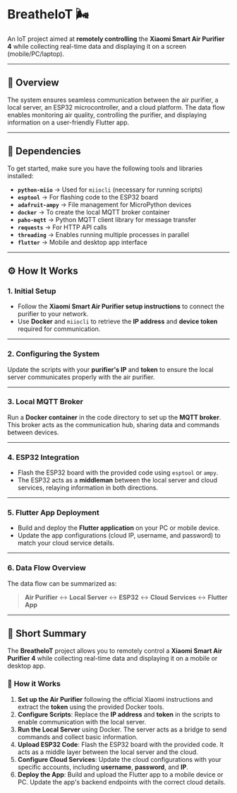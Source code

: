 <!-- # BreatheIoT 🌬️
IoT project with the purpose of controlling Xiaomi Smart Air Purifier 4 from distance while collecting data from it and show it on a screen(mobile/pc/laptop)

## Dependencies 🧩
    * python-miio for miiocli(necessary for scripts)
    * esptool
    * adafruit-ampy
    * docker
    * paho.mqtt
    * requests
    * threading
    * flutter

## Concept of working
    * You firstly need to set up you air purifier through the instructions presented on Xiaomi site. With first docker you need to find the token for your machine.
    * **By changing** ip and token in scripts you assure yourself that the local server works how it should work.
    * Running the docker in the code directory, you initiate a container that represents the broker reponsible for sharing data regarding commands and basic info to and from air purifier.
    * Uploading the code for esp32 on a board you set up the middle part between local server(who run the scripts and share commands) and the cloud services(also these need modified with your specific accounts).
    * When you upload the app from flutter to a PC/Phone, you need to make sure that also cloud services' ip are changed, along with username and password.
    * Short scheme: <Air Purifier> <-> Local Server <-> ESP32 <-> Cloud <-> App
    * Further details about implementation are present in *Documentation.pages* -->

# BreatheIoT 🌬️  
An IoT project aimed at **remotely controlling** the **Xiaomi Smart Air Purifier 4** while collecting real-time data and displaying it on a screen (mobile/PC/laptop).

---

## 🚀 **Overview**  
The system ensures seamless communication between the air purifier, a local server, an ESP32 microcontroller, and a cloud platform. The data flow enables monitoring air quality, controlling the purifier, and displaying information on a user-friendly Flutter app.

---

## 🧩 **Dependencies**  
To get started, make sure you have the following tools and libraries installed:

- **`python-miio`** → Used for `miiocli` (necessary for running scripts)  
- **`esptool`** → For flashing code to the ESP32 board  
- **`adafruit-ampy`** → File management for MicroPython devices  
- **`docker`** → To create the local MQTT broker container  
- **`paho-mqtt`** → Python MQTT client library for message transfer  
- **`requests`** → For HTTP API calls  
- **`threading`** → Enables running multiple processes in parallel  
- **`flutter`** → Mobile and desktop app interface  

---

## ⚙️ **How It Works**  

### **1. Initial Setup**  
- Follow the **Xiaomi Smart Air Purifier setup instructions** to connect the purifier to your network.  
- Use **Docker** and `miiocli` to retrieve the **IP address** and **device token** required for communication.

---

### **2. Configuring the System**  
Update the scripts with your **purifier's IP** and **token** to ensure the local server communicates properly with the air purifier.

---

### **3. Local MQTT Broker**  
Run a **Docker container** in the code directory to set up the **MQTT broker**. This broker acts as the communication hub, sharing data and commands between devices.

---

### **4. ESP32 Integration**  
- Flash the ESP32 board with the provided code using `esptool` or `ampy`.  
- The ESP32 acts as a **middleman** between the local server and cloud services, relaying information in both directions.

---

### **5. Flutter App Deployment**  
- Build and deploy the **Flutter application** on your PC or mobile device.  
- Update the app configurations (cloud IP, username, and password) to match your cloud service details.

---

### **6. Data Flow Overview**  
The data flow can be summarized as:  

> **Air Purifier** ↔ **Local Server** ↔ **ESP32** ↔ **Cloud Services** ↔ **Flutter App**

---

## 📄 **Short Summary**

The **BreatheIoT** project allows you to remotely control a **Xiaomi Smart Air Purifier 4** while collecting real-time data and displaying it on a mobile or desktop app.  

### 🔧 **How it Works**
1. **Set up the Air Purifier** following the official Xiaomi instructions and extract the **token** using the provided Docker tools.
2. **Configure Scripts**: Replace the **IP address** and **token** in the scripts to enable communication with the local server.
3. **Run the Local Server** using Docker. The server acts as a bridge to send commands and collect basic information.
4. **Upload ESP32 Code**: Flash the ESP32 board with the provided code. It acts as a middle layer between the local server and the cloud.
5. **Configure Cloud Services**: Update the cloud configurations with your specific accounts, including **username**, **password**, and **IP**.
6. **Deploy the App**: Build and upload the Flutter app to a mobile device or PC. Update the app's backend endpoints with the correct cloud details.
